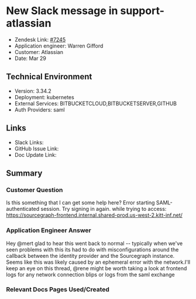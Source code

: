 
# New Slack message in support-atlassian <!-- Ticket Title  Hint: include keywords to make it searchable -->

- Zendesk Link: [#7245](https://sourcegraph.zendesk.com/agent/tickets/7245)
- Application engineer: Warren Gifford
- Customer: Atlassian <!-- Redact if this contains personally identifying information -->
- Date: Mar 29

<!-- Data populated from integration, speak to Ben Gordon or Michael Bali if not working -->
<!-- During Internal team trial, fill missing data manually (we are waiting for all data to sync) -->

## Technical Environment
- Version: 3.34.2​
- Deployment: kubernetes
- External Services: BITBUCKETCLOUD,BITBUCKETSERVER,GITHUB
- Auth Providers: saml


## Links
<!-- Data for application engineer manual entry -->
- Slack Links:
- GitHub Issue Link:
- Doc Update Link:

## Summary
### Customer Question

Is this something that I can get some help here?
Error starting SAML-authenticated session. Try signing in again.
while trying to access: https://sourcegraph-frontend.internal.shared-prod.us-west-2.kitt-inf.net/

### Application Engineer Answer

Hey @mert glad to hear this went back to normal -- typically when we've seen problems with this its had to do with misconfigurations around the callback between the identity provider and the Sourcegraph instance. Seems like this was likely caused by an ephemeral error with the network.I'll keep an eye on this thread, @rene might be worth taking a look at frontend logs for any network connection blips or logs from the saml exchange

### Relevant Docs Pages Used/Created

<!-- Once complete, upload a copy to https://github.com/sourcegraph/support-tools-internal/tree/main/resolved-tickets as a .md file -->
<!-- Name the file 7245.md -->
